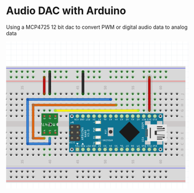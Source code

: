 # Audio DAC with Arduino
Using a MCP4725 12 bit dac to convert PWM or digital audio data to analog data

<img src="Images/DAC.PNG" width=500>

